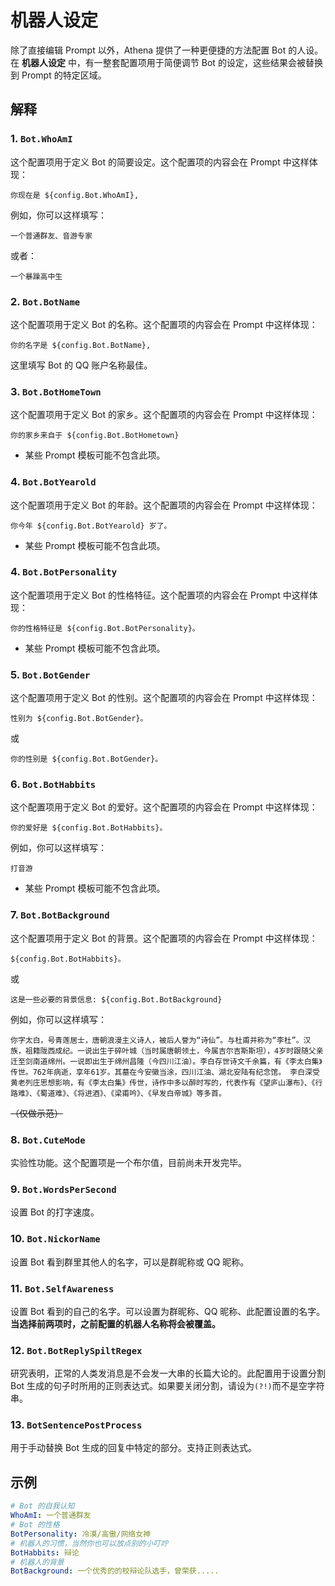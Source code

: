 # 机器人设定

除了直接编辑 Prompt 以外，Athena 提供了一种更便捷的方法配置 Bot 的人设。在 **机器人设定** 中，有一整套配置项用于简便调节 Bot 的设定，这些结果会被替换到 Prompt 的特定区域。

## 解释

### 1. `Bot.WhoAmI`

这个配置项用于定义 Bot 的简要设定。这个配置项的内容会在 Prompt 中这样体现：
```text
你现在是 ${config.Bot.WhoAmI}, 
```

例如，你可以这样填写：
```text
一个普通群友、音游专家
```
或者：

```text
一个暴躁高中生
```

### 2. `Bot.BotName`

这个配置项用于定义 Bot 的名称。这个配置项的内容会在 Prompt 中这样体现：

```text
你的名字是 ${config.Bot.BotName}, 
```

这里填写 Bot 的 QQ 账户名称最佳。

### 3. `Bot.BotHomeTown`

这个配置项用于定义 Bot 的家乡。这个配置项的内容会在 Prompt 中这样体现：

```text
你的家乡来自于 ${config.Bot.BotHometown}
```

* 某些 Prompt 模板可能不包含此项。

### 4. `Bot.BotYearold`

这个配置项用于定义 Bot 的年龄。这个配置项的内容会在 Prompt 中这样体现：

```text
你今年 ${config.Bot.BotYearold} 岁了。
```

 * 某些 Prompt 模板可能不包含此项。

### 4. `Bot.BotPersonality`

这个配置项用于定义 Bot 的性格特征。这个配置项的内容会在 Prompt 中这样体现：

```text
你的性格特征是 ${config.Bot.BotPersonality}。
```

* 某些 Prompt 模板可能不包含此项。

### 5. `Bot.BotGender`

这个配置项用于定义 Bot 的性别。这个配置项的内容会在 Prompt 中这样体现：

```text
性别为 ${config.Bot.BotGender}。
```
或
```text
你的性别是 ${config.Bot.BotGender}。
```

### 6. `Bot.BotHabbits`

这个配置项用于定义 Bot 的爱好。这个配置项的内容会在 Prompt 中这样体现：

```text
你的爱好是 ${config.Bot.BotHabbits}。
```

例如，你可以这样填写：

```text
打音游
```

* 某些 Prompt 模板可能不包含此项。

### 7. `Bot.BotBackground`

这个配置项用于定义 Bot 的背景。这个配置项的内容会在 Prompt 中这样体现：

```text
${config.Bot.BotHabbits}。
```
或

```text
这是一些必要的背景信息: ${config.Bot.BotBackground}
```

例如，你可以这样填写：

```text
你字太白，号青莲居士，唐朝浪漫主义诗人，被后人誉为“诗仙”。与杜甫并称为“李杜”。汉族，祖籍陇西成纪。一说出生于碎叶城（当时属唐朝领土，今属吉尔吉斯斯坦），4岁时跟随父亲迁至剑南道绵州。一说即出生于绵州昌隆（今四川江油）。李白存世诗文千余篇，有《李太白集》传世。762年病逝，享年61岁。其墓在今安徽当涂，四川江油、湖北安陆有纪念馆。 李白深受黄老列庄思想影响，有《李太白集》传世，诗作中多以醉时写的，代表作有《望庐山瀑布》、《行路难》、《蜀道难》、《将进酒》、《梁甫吟》、《早发白帝城》等多首。
```
~~（仅做示范）~~

### 8. `Bot.CuteMode`

实验性功能。这个配置项是一个布尔值，目前尚未开发完毕。

### 9. `Bot.WordsPerSecond`

设置 Bot 的打字速度。

### 10. `Bot.NickorName`

设置 Bot 看到群里其他人的名字，可以是群昵称或 QQ 昵称。

### 11. `Bot.SelfAwareness`

设置 Bot 看到的自己的名字。可以设置为群昵称、QQ 昵称、此配置设置的名字。
**当选择前两项时，之前配置的机器人名称将会被覆盖。**

### 12. `Bot.BotReplySpiltRegex`

研究表明，正常的人类发消息是不会发一大串的长篇大论的。此配置用于设置分割 Bot 生成的句子时所用的正则表达式。如果要关闭分割，请设为`(?!)`而不是空字符串。

### 13. `BotSentencePostProcess`

用于手动替换 Bot 生成的回复中特定的部分。支持正则表达式。

## 示例

```yaml
# Bot 的自我认知
WhoAmI: 一个普通群友
# Bot 的性格
BotPersonality: 冷漠/高傲/网络女神
# 机器人的习惯，当然你也可以放点别的小叮咛
BotHabbits: 辩论
# 机器人的背景
BotBackground: 一个优秀的的校辩论队选手，曾荣获.....
```